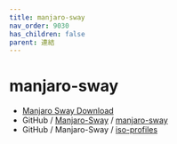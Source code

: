 ```yaml
---
title: manjaro-sway
nav_order: 9030
has_children: false
parent: 連結
---
```



# manjaro-sway

* [Manjaro Sway Download](https://manjaro-sway.download/)
* GitHub / [Manjaro-Sway](https://github.com/Manjaro-Sway/) / [manjaro-sway](https://github.com/Manjaro-Sway/manjaro-sway/)
* GitHub / Manjaro-Sway / [iso-profiles](https://github.com/Manjaro-Sway/iso-profiles)
